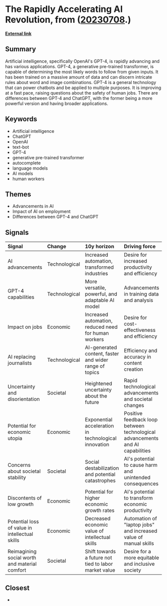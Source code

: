 # __The Rapidly Accelerating AI Revolution__, from ([20230708](https://kghosh.substack.com/p/20230708).)

__[External link](https://nymag.com/intelligencer/2023/03/gpt-4-chat-gpt-ai-jobs.html)__



## Summary

Artificial intelligence, specifically OpenAI's GPT-4, is rapidly advancing and has various applications. GPT-4, a generative pre-trained transformer, is capable of determining the most likely words to follow from given inputs. It has been trained on a massive amount of data and can discern intricate rules about word and image combinations. GPT-4 is a general technology that can power chatbots and be applied to multiple purposes. It is improving at a fast pace, raising questions about the safety of human jobs. There are differences between GPT-4 and ChatGPT, with the former being a more powerful version and having broader applications.

## Keywords

* Artificial intelligence
* ChatGPT
* OpenAI
* text-bot
* GPT-4
* generative pre-trained transformer
* autocomplete
* language models
* AI models
* human workers

## Themes

* Advancements in AI
* Impact of AI on employment
* Differences between GPT-4 and ChatGPT

## Signals

| Signal                                         | Change        | 10y horizon                                            | Driving force                                                                 |
|:-----------------------------------------------|:--------------|:-------------------------------------------------------|:------------------------------------------------------------------------------|
| AI advancements                                | Technological | Increased automation, transformed industries           | Desire for increased productivity and efficiency                              |
| GPT-4 capabilities                             | Technological | More versatile, powerful, and adaptable AI model       | Advancements in training data and analysis                                    |
| Impact on jobs                                 | Economic      | Increased automation, reduced need for human workers   | Desire for cost-effectiveness and efficiency                                  |
| AI replacing journalists                       | Technological | AI-generated content, faster and wider range of topics | Efficiency and accuracy in content creation                                   |
| Uncertainty and disorientation                 | Societal      | Heightened uncertainty about the future                | Rapid technological advancements and societal changes                         |
| Potential for economic utopia                  | Economic      | Exponential acceleration in technological innovation   | Positive feedback loop between technological advancements and AI capabilities |
| Concerns about societal stability              | Societal      | Social destabilization and potential catastrophes      | AI's potential to cause harm and unintended consequences                      |
| Discontents of low growth                      | Economic      | Potential for higher economic growth rates             | AI's potential to transform economic productivity                             |
| Potential loss of value in intellectual skills | Economic      | Decreased economic value of intellectual skills        | Automation of "laptop jobs" and increased value of manual skills              |
| Reimagining social worth and material comfort  | Societal      | Shift towards a future not tied to labor market value  | Desire for a more equitable and inclusive society                             |

## Closest

* 